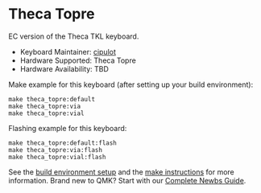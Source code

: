 # Theca Topre

EC version of the Theca TKL keyboard.

* Keyboard Maintainer: [cipulot](https://github.com/cipulot)
* Hardware Supported: Theca Topre
* Hardware Availability: TBD

Make example for this keyboard (after setting up your build environment):

    make theca_topre:default
    make theca_topre:via
    make theca_topre:vial

Flashing example for this keyboard:

    make theca_topre:default:flash
    make theca_topre:via:flash
    make theca_topre:vial:flash

See the [build environment setup](https://docs.qmk.fm/#/getting_started_build_tools) and the [make instructions](https://docs.qmk.fm/#/getting_started_make_guide) for more information. Brand new to QMK? Start with our [Complete Newbs Guide](https://docs.qmk.fm/#/newbs).
